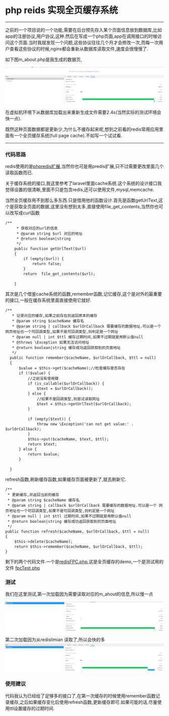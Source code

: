 php reids 实现全页缓存系统
===
---

之前的一个项目说的一个功能,需要在后台预先存入某个页面信息放到数据库,比如app的注册协议,用户协议,这种.然后在写成一个php页面,app在调用接口的时候访问这个页面.当时我就发现一个问题,这些协议往往几个月才会修改一次,而每一次用户查看这些协议的时候,nginx都会重新从数据库读取文件,速度会很慢慢了.

如下图m_about.php是我生成的数据页,

![m_ahout.php](10-24/m_about.png)

在虚拟机环境下从数据库加载出来重新生成文件需要2.4s(当然实际的测试环境会快一点).

既然这种页面数据都是更新少,为什么不缓存起来呢,想到之前看的redis常用应用里面有一个全页缓存系统(full page cache).不如写一个试试看.

---


### 代码思路

redis使用的是[phpredis扩展](https://github.com/phpredis/phpredis),当然你也可是用predis扩展,只不过需要更改里面几个读取函数而已.

关于缓存系统的接口,我这里参考了laravel里面cache系统.这个系统的设计接口我觉得设置的很清晰,里面不只是包含redis,还可以使用文件,mysql,memcache.

当然全页缓存用不到那么多东西.只是借用他的函数设计.首先是函数getUrlText,这个是获取全页面的数据,这里没有想到太多,直接使用file_get_contents,当然你也可以改写成curl函数
```
/**
     * 获取对应的url的信息
     * @param string $url 对应的地址
     * @return boolean|string
     */
    public function getUrlText($url)
    {
        if (empty($url)) {
            return false;
        }
        return  file_get_contents($url);

    }
```

其次是几个借鉴cache系统的函数,remember函数,记忆缓存,这个是对外的最重要的接口,一般在缓存系统里面直接使用它就好.

```
/**
   * 记录对应的缓存,如果之前存在则返回原本的缓存
   * @param string $cacheName 缓存名
   * @param string | callback $urlOrCallback 需要缓存的数据地址.可以是一个 网页地址也一个可回调类型,如果不是可回调类型,则判定是一个网址
   * @param null | int $ttl 缓存过期时间,如果不过期就是用默认值null
   * @throws \Exception 如果无法访问地址
   * @return boolean|string 缓存成功返回获取到的页面地址
   */
  public function remember($cacheName, $urlOrCallback, $ttl = null)
  {
      $value = $this->get($cacheName);//检查缓存是否存在
      if (!$value) {
          //之前没有使用键
          if (is_callable($urlOrCallback)) {
              $text = $urlOrCallback();
          } else {
              //如果不是回调类型,则尝试读取网址
              $text = $this->getUrlText($urlOrCallback);
          }

          if (empty($text)) {
              throw new \Exception('can not get value:' . $urlOrCallback);
          }
          $this->put($cacheName, $text, $ttl);
          return $text;
      } else {
          return $value;
      }

  }
```

refresh函数,刷新缓存函数,如果缓存页面被更新了,就去刷新它.
```
/**
 * 更新缓存,并返回当前的缓存
 * @param string $cacheName 缓存名
 * @param string | callback $urlOrCallback 需要缓存的数据地址.可以是一个 网页地址也一个可回调类型,如果不是可回调类型,则判定是一个网址
 * @param null | int $ttl 过期时间,如果不过期就是用默认值null
 * @return boolean|string 缓存成功返回获取到的页面地址
 */
public function refresh($cacheName, $urlOrCallback, $ttl = null)
{
    $this->delete($cacheName);
    return $this->remember($cacheName, $urlOrCallback, $ttl);
}
```
剩下的两个代码文件.一个是[redisFPC.php](10-24/redisFPC.php),这是全页缓存的demo,一个是测试用的文件
[fpcTest.php](10-24/fpcTest.php)

### 测试

我们在这里测试,第一次加载因为需要读取对应的m_ahout的信息,所以慢一点

![test1](10-24/test1.png)

第二次加载因为从redislimian 读取了,所以会快的多
![test1](10-24/test2.png)

### 使用建议

代码我认为已经给了足够多的接口了,在第一次缓存的时候使用remember函数记录缓存,之后如果缓存变化后使用refresh函数,更新缓存即可.如果可能的话,尽量使用ttl设置缓存的过期时间.
